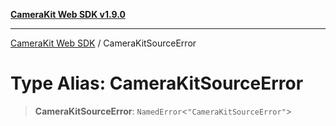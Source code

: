 [**CameraKit Web SDK v1.9.0**](../README.md)

***

[CameraKit Web SDK](../globals.md) / CameraKitSourceError

# Type Alias: CameraKitSourceError

> **CameraKitSourceError**: `NamedError`\<`"CameraKitSourceError"`\>
